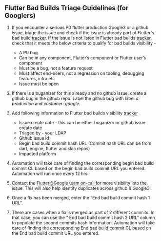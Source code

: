 ## Flutter Bad Builds Triage Guidelines (for Googlers)

1. If you encounter a serious P0 flutter production Google3 or a github issue, triage the issue and check if the issue is already part of Flutter's bad build [tracker](http://go/flutter-bad-builds).
If the issue is not listed in Flutter bad builds [tracker](http://go/flutter-bad-builds), check that it meets the below criteria to qualify for bad builds visibility -
   * A P0 bug
   * Can be in any component, Flutter’s component or Flutter user’s component
   * Must be a bug, not a feature request
   * Must affect end-users, not a regression on tooling, debugging features, infra etc
   * Issue must be open

2. If there is a buganizer for this already and no github issue, create a github bug in the github repo. Label the github bug with label _a: production_ and _customer: google_.

3. Add following information to Flutter bad builds visibility [tracker](http://go/flutter-bad-builds)
   * Issue create date - this can be either buganizer or github issue create date
   * Triaged by - your LDAP
   * Github issue id  
   * Begin bad build commit hash URL (Commit hash URL can be from dart, engine, flutter and skia repos)
   * Impacted platform

3. Automation will take care of finding the corresponding begin bad build commit CL based on the begin bad build commit URL you entered. Automation will run once every 12 hrs

4. Contact the [Flutter@Google team on-call ](https://rotations.corp.google.com/rotation/5644450090975232) for more visibility into the issue. This will also help identify duplicates across github & Google3.

5. Once a fix has been merged, enter the “End bad build commit hash 1 URL”.

6. There are cases when a fix is merged as part of 2 different commits. In that case, you can use the “ End bad build commit hash 2 URL” column to populate the second commits hash information. Automation will take care of finding the corresponding End bad build commit CL based on the End bad build commit URL you entered.
